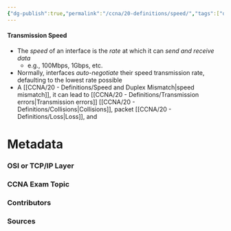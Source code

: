 ```yaml
---
{"dg-publish":true,"permalink":"/ccna/20-definitions/speed/","tags":["defs_ccna"]}
---
```


#### Transmission Speed
- The *speed* of an interface is the *rate* at which it can *send and receive data*
	- e.g., 100Mbps, 1Gbps, etc.
- Normally, interfaces *auto-negotiate* their speed transmission rate, defaulting to the lowest rate possible
- A [[CCNA/20 - Definitions/Speed and Duplex Mismatch\|speed mismatch]], it can lead to [[CCNA/20 - Definitions/Transmission errors\|Transmission errors]] [[CCNA/20 - Definitions/Collisions\|Collisions]], packet [[CCNA/20 - Definitions/Loss\|Loss]],  and 







# Metadata
### OSI or TCP/IP Layer

### CCNA Exam Topic

### Contributors

### Sources

